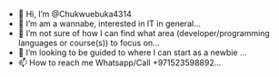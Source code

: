 - 👋 Hi, I’m @Chukwuebuka4314
- 👀 I’m am a wannabe, interested in IT in general...
- 🌱 I’m not sure of how I can find what area (developer/programming languages or course(s)) to focus on...
- 💞️ I’m looking to be guided to where I can start as a newbie ...
- 📫 How to reach me Whatsapp/Call +971523598892...

<!---
Chukwuebuka4314/Chukwuebuka4314 is a ✨ special ✨ repository because its `README.md` (this file) appears on your GitHub profile.
You can click the Preview link to take a look at your changes.
--->
